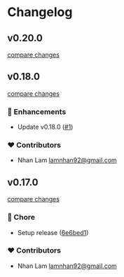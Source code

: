 # Changelog


## v0.20.0

[compare changes](https://github.com/tinijs/bare-starter/compare/v0.20.0-pre...v0.20.0)

## v0.18.0

[compare changes](https://github.com/tinijs/bare-starter/compare/v0.17.0...v0.18.0)

### 🚀 Enhancements

- Update v0.18.0 ([#1](https://github.com/tinijs/bare-starter/pull/1))

### ❤️ Contributors

- Nhan Lam <lamnhan92@gmail.com>

## v0.17.0

[compare changes](https://github.com/tinijs/bare-starter/compare/v0.17.0-pre...v0.17.0)

### 🏡 Chore

- Setup release ([6e6bed1](https://github.com/tinijs/bare-starter/commit/6e6bed1))

### ❤️ Contributors

- Nhan Lam <lamnhan92@gmail.com>

